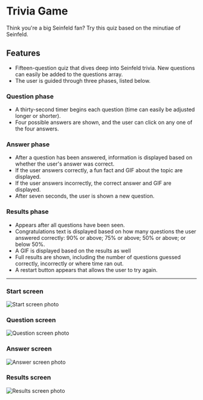 # Trivia Game
Think you're a big Seinfeld fan? Try this quiz based on the minutiae of Seinfeld.

## Features
  * Fifteen-question quiz that dives deep into Seinfeld trivia. New questions can easily be added to the questions array.
  * The user is guided through three phases, listed below.  
### Question phase
* A thirty-second timer begins each question (time can easily be adjusted longer or shorter).
* Four possible answers are shown, and the user can click on any one of the four answers.
### Answer phase
  * After a question has been answered, information is displayed based on whether the user's answer was correct.
  * If the user answers correctly, a fun fact and GIF about the topic are displayed.
  * If the user answers incorrectly, the correct answer and GIF are displayed.
  * After seven seconds, the user is shown a new question.
### Results phase
  * Appears after all questions have been seen.
  * Congratulations text is displayed based on how many questions the user answered correctly: 90% or above; 75% or above; 50% or above; or below 50%.
  * A GIF is displayed based on the results as well
  * Full results are shown, including the number of questions guessed correctly, incorrectly or where time ran out.
  * A restart button appears that allows the user to try again.
  ***
### Start screen
![Start screen photo](https://github.com/edcourtney74/TriviaGame/blob/master/assets/images/start-screen.PNG "Start screen")

### Question screen
![Question screen photo](https://github.com/edcourtney74/TriviaGame/blob/master/assets/images/question-screen.PNG "Question screen")

### Answer screen
![Answer screen photo](https://github.com/edcourtney74/TriviaGame/blob/master/assets/images/answer-screen.PNG "Answer screen")

### Results screen
![Results screen photo](https://github.com/edcourtney74/TriviaGame/blob/master/assets/images/results-screen.PNG "Results screen")
